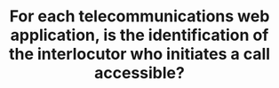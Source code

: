 ---
title: For each telecommunications web application, is the identification of the interlocutor who initiates a call accessible?
---